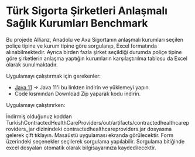 # Türk Sigorta Şirketleri Anlaşmalı Sağlık Kurumları Benchmark

Bu projede Allianz, Anadolu ve Axa Sigortanın anlaşmalı kurumları seçilen poliçe tipine ve kurum tipine göre sorgulanıp, Excel formatında alınabilmektedir. Ayrıca birden 
fazla şirket seçildiği durumda poliçe tipine göre şirketlerin anlaşma yaptığın kurumların karşılaştırılma tablosu da Excel olarak sunulmaktadır.

Uygulamayı çalıştırmak için gerekenler:

- [Java 11](https://www.oracle.com/tr/java/technologies/javase-jdk11-downloads.html) -> Java 11'i bu linkten indirin ve yüklemeyi yapın.
- Code kısmından Download Zip yaparak kodu indirin. 

Uygulamayı çalıştırırken:

İndirmiş olduğunuz koddan TurkishContractedHealthCareProviders/out/artifacts/contractedhealthcareproviders_jar dizinindeki contractedhealthcareproviders.jar dosyasına gelerek çift tıklayın. Masaüstü uygulaması ekranda görülecektir. Form üzerindeki seçenekler seçilerek sorgulama yapılabilir. Sorgulama bitiğinde excel dosyaları otomatik olarak bilgisayarınıza kaydedilecektir. 




